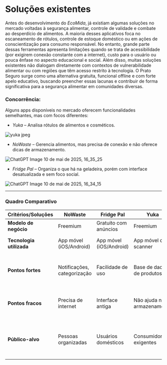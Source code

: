 # Soluções existentes
Antes do desenvolvimento do *EcoMida*, já existiam algumas soluções no mercado voltadas à segurança alimentar, controle de validade e combate ao desperdício de alimentos. A maioria desses aplicativos foca no escaneamento de rótulos, controle de estoque doméstico ou em ações de conscientização para consumo responsável. 
No entanto, grande parte dessas ferramentas apresenta limitações quando se trata de acessibilidade (por exigirem conexão constante com a internet), custo para o usuário ou pouca ênfase no aspecto educacional e social. Além disso, muitas soluções existentes não dialogam diretamente com contextos de vulnerabilidade alimentar ou com regiões que têm acesso restrito à tecnologia. 
O Prato Seguro surge como uma alternativa gratuita, funcional offline e com forte apelo educativo, buscando preencher essas lacunas e contribuir de forma significativa para a segurança alimentar em comunidades diversas.

### Concorrência:
Alguns apps disponíveis no mercado oferecem funcionalidades semelhantes, mas com focos diferentes:
- *Yuka* – Analisa rótulos de alimentos e cosméticos.

![yuka jpeg](https://github.com/user-attachments/assets/f12dbb90-8b46-49ca-94a9-c9ecc81e8ab9)

  
- *NoWaste* – Gerencia alimentos, mas precisa de conexão e não oferece dicas de armazenamento.

![ChatGPT Image 10 de mai  de 2025, 16_35_25](https://github.com/user-attachments/assets/48aa7302-66f8-4b9c-8681-6d7d146df8ec)

  
- *Fridge Pal* – Organiza o que há na geladeira, porém com interface desatualizada e sem foco social.

![ChatGPT Image 10 de mai  de 2025, 16_34_15](https://github.com/user-attachments/assets/4c0c7d9d-8696-4bee-82a9-009399a7e616)



---

### Quadro Comparativo

| Critérios/Soluções       | **NoWaste**                | **Fridge Pal**            | **Yuka**                    | **EcoMida**                                              |
|--------------------------|----------------------------|----------------------------|-----------------------------|---------------------------------------------------------------|
| **Modelo de negócio**    | Freemium                   | Gratuito com anúncios      | Freemium                    | Gratuito com foco social                                      |
| **Tecnologia utilizada** | App móvel (iOS/Android)    | App móvel (iOS/Android)    | App móvel com scanner       | App móvel com banco local + backup               |
| **Pontos fortes**        | Notificações, categorização| Facilidade de uso          | Base de dados de produtos   | Offline, acessível, educativo, com guia de uso               |
| **Pontos fracos**        | Precisa de internet        | Interface antiga           | Não ajuda no armazenamento  | Sem escaneamento automático (por enquanto)                   |
| **Público-alvo**         | Pessoas organizadas        | Usuários domésticos        | Consumidores exigentes      | Famílias, comunidades locais, pessoas sem acesso a apps complexos |


